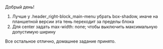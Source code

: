 Добрый день!
1) Лучше у .header_right-block_main-menu убрать box-shadow, иначе на планшетной версии эта тень переходит за пределы блока
2) Для center задать max-width: none; чтобы выключить максимальную допустимую ширину

Все остальное отлично, домашнее задание принято.